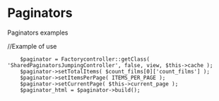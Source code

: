 Paginators
==========

Paginators examples


//Example of use

  		$paginator = Factorycontroller::getClass(  'SharedPaginatorsJumpingController', false, view, $this->cache );
		$paginator->setTotalItems( $count_films[0]['count_films'] );
		$paginator->setItemsPerPage( ITEMS_PER_PAGE );
		$paginator->setCurrentPage( $this->current_page );
		$paginator_html = $paginator->build();
